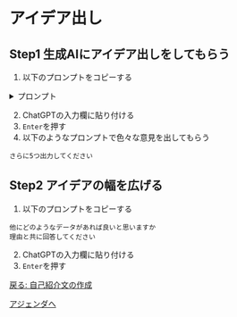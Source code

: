 # アイデア出し

## Step1 生成AIにアイデア出しをしてもらう

1. 以下のプロンプトをコピーする

  <details><summary>プロンプト</summary>

  ```
  以下は沖縄県で公開されているオープンデータの一覧です。
  これらのオープンデータと生成AIを組み合わせた利活用のアイデアを5つ出してください

  ###
  * 新規食品営業許可・届出一覧(月別)
  * 税収入額
  * 市町村民税収入額
  * 純固定資産税収入額
  * 持ち家世帯数
  * 住宅に住む一般世帯数
  * 民営の借家世帯数
  * 農家数
  * 経営耕地面積
  * 廃業事業所数
  * 新規把握事業所数
  * 小売業年間販売額
  * 民営事業所従業員数
  * 事業所数
  * 第3次産業就業者数
  * 第1次産業就業者数
  * 15歳以上人口(女性)
  * 15歳以上人口
  * 就業者数(女性)
  * 就業者数
  * 世帯数(県統計課推計人口)
  * 世帯数(住民基本台帳)
  * 世帯数(国税調査)
  * 総人口(国税調査・2020/10/1時点)
  * 総人口(住民基本台帳)
  * 総人口(県統計課推計人口)
  * 「おきなわ食材の店」登録店舗一覧
  * 教育施設一覧
  * 労働力人口
  * 離婚件数
  * 婚姻件数
  * 高齢単身世帯数
  * 核家族世帯数
  * 一般世帯数
  * 夜間人口
  * 昼間人口
  * 県外への転出者数
  * 県外からの転入者数
  * 死亡数
  * 出生数
  * 老年人口
  * 生産年齢人口
  * 年少人口
  * 市区町村別面積
  * 沖縄県 子育て施設一覧
  * 沖縄県における不在者投票施設一覧
  * 沖縄県各市町村における実質公債費率
  * 沖縄県各市町村における経常収支比率
  * 沖縄県各市町村における財政力指数
  * 沖縄県内市町村ラスパイレス指数
  * 新型コロナウイルス感染症関連データ(感染症法第5類以降前)
  * 沖縄県公共施設一覧
  * 沖縄県公衆無線LANアクセスポイント一覧(Be.Okinawa Free Wi-Fi)
  * 文化財一覧
  * 食品等営業許可・届出全一覧
  * 沖縄県地図情報システム掲載データ
  * オープンデータマップ用データセット
  ```

  </details>

2. ChatGPTの入力欄に貼り付ける
3. `Enter`を押す
4. 以下のようなプロンプトで色々な意見を出してもらう

  ```
  さらに5つ出力してください
  ```

## Step2 アイデアの幅を広げる

1. 以下のプロンプトをコピーする

  ```
  他にどのようなデータがあれば良いと思いますか
  理由と共に回答してください
  ```

2. ChatGPTの入力欄に貼り付ける
3. `Enter`を押す

[戻る: 自己紹介文の作成](./introduce.md)

[アジェンダへ](./agenda.md)
